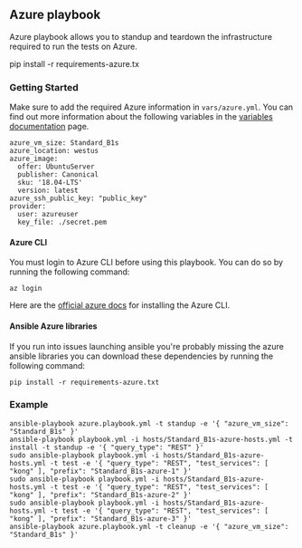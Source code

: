 ## Azure playbook
Azure playbook allows you to standup and teardown the infrastructure required to run the tests on Azure.

pip install -r requirements-azure.tx

### Getting Started
Make sure to add the required Azure information in `vars/azure.yml`. You can find out more information about the following variables in the [variables documentation](/docs/variables.md#azure) page.

```
azure_vm_size: Standard_B1s
azure_location: westus
azure_image:
  offer: UbuntuServer
  publisher: Canonical
  sku: '18.04-LTS'
  version: latest
azure_ssh_public_key: "public_key"
provider:
  user: azureuser
  key_file: ./secret.pem
```

#### Azure CLI
You must login to Azure CLI before using this playbook. You can do so by running the following command:

```
az login
```

Here are the [official azure docs](https://docs.microsoft.com/en-us/cli/azure/install-azure-cli) for installing the Azure CLI.

#### Ansible Azure libraries
If you run into issues launching ansible you're probably missing the azure ansible libraries you can download these dependencies by running the following command:

```
pip install -r requirements-azure.txt
```

### Example
```
ansible-playbook azure.playbook.yml -t standup -e '{ "azure_vm_size": "Standard_B1s" }'
ansible-playbook playbook.yml -i hosts/Standard_B1s-azure-hosts.yml -t install -t standup -e '{ "query_type": "REST" }'
sudo ansible-playbook playbook.yml -i hosts/Standard_B1s-azure-hosts.yml -t test -e '{ "query_type": "REST", "test_services": [ "kong" ], "prefix": "Standard_B1s-azure-1" }'
sudo ansible-playbook playbook.yml -i hosts/Standard_B1s-azure-hosts.yml -t test -e '{ "query_type": "REST", "test_services": [ "kong" ], "prefix": "Standard_B1s-azure-2" }'
sudo ansible-playbook playbook.yml -i hosts/Standard_B1s-azure-hosts.yml -t test -e '{ "query_type": "REST", "test_services": [ "kong" ], "prefix": "Standard_B1s-azure-3" }'
ansible-playbook azure.playbook.yml -t cleanup -e '{ "azure_vm_size": "Standard_B1s" }'
```

